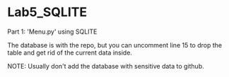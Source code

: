 # Lab5_SQLITE

Part 1: 'Menu.py' using SQLITE

The database is with the repo, but you can uncomment line 15 to drop the table and get rid of the current data inside. 

NOTE: Usually don't add the database with sensitive data to github. 
